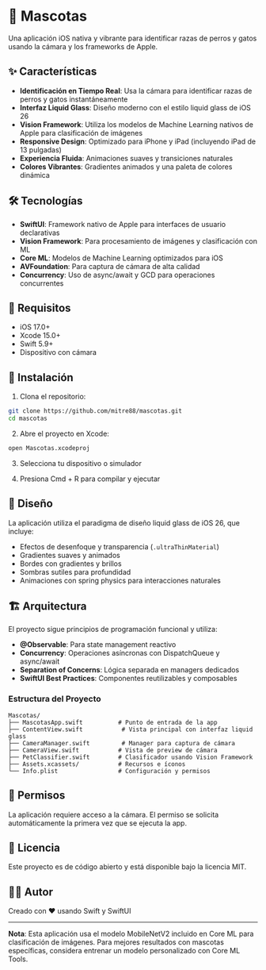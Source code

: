 # 🐾 Mascotas

Una aplicación iOS nativa y vibrante para identificar razas de perros y gatos usando la cámara y los frameworks de Apple.

## ✨ Características

- **Identificación en Tiempo Real**: Usa la cámara para identificar razas de perros y gatos instantáneamente
- **Interfaz Liquid Glass**: Diseño moderno con el estilo liquid glass de iOS 26
- **Vision Framework**: Utiliza los modelos de Machine Learning nativos de Apple para clasificación de imágenes
- **Responsive Design**: Optimizado para iPhone y iPad (incluyendo iPad de 13 pulgadas)
- **Experiencia Fluida**: Animaciones suaves y transiciones naturales
- **Colores Vibrantes**: Gradientes animados y una paleta de colores dinámica

## 🛠 Tecnologías

- **SwiftUI**: Framework nativo de Apple para interfaces de usuario declarativas
- **Vision Framework**: Para procesamiento de imágenes y clasificación con ML
- **Core ML**: Modelos de Machine Learning optimizados para iOS
- **AVFoundation**: Para captura de cámara de alta calidad
- **Concurrency**: Uso de async/await y GCD para operaciones concurrentes

## 📱 Requisitos

- iOS 17.0+
- Xcode 15.0+
- Swift 5.9+
- Dispositivo con cámara

## 🚀 Instalación

1. Clona el repositorio:
```bash
git clone https://github.com/mitre88/mascotas.git
cd mascotas
```

2. Abre el proyecto en Xcode:
```bash
open Mascotas.xcodeproj
```

3. Selecciona tu dispositivo o simulador

4. Presiona Cmd + R para compilar y ejecutar

## 🎨 Diseño

La aplicación utiliza el paradigma de diseño liquid glass de iOS 26, que incluye:

- Efectos de desenfoque y transparencia (`.ultraThinMaterial`)
- Gradientes suaves y animados
- Bordes con gradientes y brillos
- Sombras sutiles para profundidad
- Animaciones con spring physics para interacciones naturales

## 🏗 Arquitectura

El proyecto sigue principios de programación funcional y utiliza:

- **@Observable**: Para state management reactivo
- **Concurrency**: Operaciones asíncronas con DispatchQueue y async/await
- **Separation of Concerns**: Lógica separada en managers dedicados
- **SwiftUI Best Practices**: Componentes reutilizables y composables

### Estructura del Proyecto

```
Mascotas/
├── MascotasApp.swift          # Punto de entrada de la app
├── ContentView.swift           # Vista principal con interfaz liquid glass
├── CameraManager.swift         # Manager para captura de cámara
├── CameraView.swift           # Vista de preview de cámara
├── PetClassifier.swift        # Clasificador usando Vision Framework
├── Assets.xcassets/           # Recursos e íconos
└── Info.plist                 # Configuración y permisos
```

## 🔐 Permisos

La aplicación requiere acceso a la cámara. El permiso se solicita automáticamente la primera vez que se ejecuta la app.

## 📄 Licencia

Este proyecto es de código abierto y está disponible bajo la licencia MIT.

## 👨‍💻 Autor

Creado con ❤️ usando Swift y SwiftUI

---

**Nota**: Esta aplicación usa el modelo MobileNetV2 incluido en Core ML para clasificación de imágenes. Para mejores resultados con mascotas específicas, considera entrenar un modelo personalizado con Core ML Tools.
